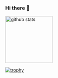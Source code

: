 ### Hi there 👋

<p align="left"> 
  <img alt="github stats" height="150px" src="https://github-readme-stats.vercel.app/api?username=Makiiiiii&count_private=true&show_icons=true&show_icons=true&theme=onedark" />
</p>

[![trophy](https://github-profile-trophy.vercel.app/?username=Makiiiiii&theme=onedark&column=7
)](https://github.com/ryo-ma/github-profile-trophy)



<!--
**Makiiiiii/Makiiiiii** is a ✨ _special_ ✨ repository because its `README.md` (this file) appears on your GitHub profile.

Here are some ideas to get you started:

- 🔭 I’m currently working on ...
- 🌱 I’m currently learning ...
- 👯 I’m looking to collaborate on ...
- 🤔 I’m looking for help with ...
- 💬 Ask me about ...
- 📫 How to reach me: ...
- 😄 Pronouns: ...
- ⚡ Fun fact: ...
-->
